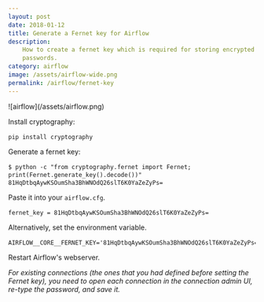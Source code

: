 ```yaml
---
layout: post
date: 2018-01-12
title: Generate a Fernet key for Airflow
description:
    How to create a fernet key which is required for storing encrypted
    passwords.
category: airflow
image: /assets/airflow-wide.png
permalink: /airflow/fernet-key
---
```

<div class="wide-logos" markdown="1">
![airflow](/assets/airflow.png)
</div>

Install cryptography:
```shell
pip install cryptography
```

Generate a fernet key:
```shell
$ python -c "from cryptography.fernet import Fernet; print(Fernet.generate_key().decode())"
81HqDtbqAywKSOumSha3BhWNOdQ26slT6K0YaZeZyPs=
```

Paste it into your `airflow.cfg`.
```
fernet_key = 81HqDtbqAywKSOumSha3BhWNOdQ26slT6K0YaZeZyPs=
```

Alternatively, set the environment variable.
```shell
AIRFLOW__CORE__FERNET_KEY='81HqDtbqAywKSOumSha3BhWNOdQ26slT6K0YaZeZyPs='
```

Restart Airflow's webserver.

*For existing connections (the ones that you had defined before setting the
Fernet key), you need to open each connection in the connection admin UI,
re-type the password, and save it.*

